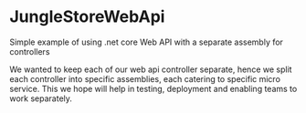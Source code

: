# JungleStoreWebApi
Simple example of using .net core Web API with a separate assembly for controllers

We wanted to keep each of our web api controller separate, hence we split each controller into specific assemblies, 
each catering to specific micro service. This we hope will help in testing, deployment and enabling teams to work separately.
